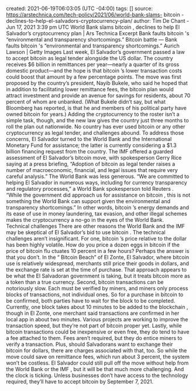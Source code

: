 created: 2021-06-19T06:03:05 (UTC -04:00)
tags: []
source: https://arstechnica.com/tech-policy/2021/06/world-bank-slams- bitcoin -declines-to-help-el-salvadors-cryptocurrency-plan/
author: Tim De Chant
    -  Jun 17, 2021 3:39 pm UTC
World  Bank slams  bitcoin , declines to help El Salvador’s cryptocurrency plan | Ars Technica
Excerpt
Bank faults  bitcoin 's “environmental and transparency shortcomings.”
Bitcoin   battle  —
Bank faults  bitcoin 's “environmental and transparency shortcomings.”
Aurich Lawson | Getty Images
Last week, El Salvador’s  government  passed a law to accept  bitcoin  as legal tender alongside the US dollar. The country receives $6 billion in remittances per year—nearly a quarter of its gross domestic product—and the hope is that  bitcoin ’s lower transaction costs could boost that amount by a few percentage points.
The move was first proposed by the country’s president, Nayib Bukele, who said he hoped that in addition to facilitating lower remittance fees, the  bitcoin  plan would attract investment and provide an avenue for savings for residents, about 70 percent of whom are unbanked. (What Bukele didn’t say, but what Bloomberg has reported, is that he and members of his political party have owned  bitcoin  for years.)
Adding the cryptocurrency to the roster isn’t a simple task, though, and the new law gives the country just three months to roll the plan out nationwide. No country has ever used  bitcoin  or any other cryptocurrency as legal tender, and challenges abound. To address those concerns, El Salvador turned to the  World  Bank and the International Monetary Fund for assistance; the latter is currently considering a $1.3 billion financing request from the country.
The  IMF  offered a guarded assessment of El Salvador’s  bitcoin  move, with spokesperson Gerry Rice saying at a press briefing, “Adoption of  bitcoin  as legal tender raises a number of macroeconomic, financial, and legal issues that require very careful analysis.”
The  World  Bank was less generous. “We are committed to helping El Salvador in numerous ways, including for currency transparency and regulatory processes,” a  World  Bank spokesperson told  Reuters . “While the  government  did approach us for assistance on  bitcoin , this is not something the  World  Bank can support given the environmental and transparency shortcomings.”
In other words,  bitcoin ’s energy demands and its ease of use in money laundering, tax evasion, and other illegal schemes makes the cryptocurrency a no-go in the eyes of the  World  Bank.
Technical challenges
There are other reasons the  World  Bank and the  IMF  may be skeptical of El Salvador’s bid to use  bitcoin . The technical challenges aren’t insignificant. For one,  bitcoin ’s price relative to the dollar has been highly volatile. How do you price a dozen eggs in  bitcoin  if the price of  bitcoin   flu ctuates 10 percent in a few hours? Perhaps the answer is that you don’t. In the “ Bitcoin  Beach” of El Zonte, El Salvador, where  bitcoin  use is relatively widespread, merchants still price their goods in dollars, and the exchange rate is set at the time of purchase. That approach appears to be what the El Salvadoran  government  is taking, but it treats  bitcoin  more as a token than a true currency.
Second,  bitcoin  transactions can be notoriously slow. Each must be verified by miners, and miners only process blocks of transactions, not individual ones. So for a purchase in  bitcoin  to be confirmed, both parties have to wait for the block to be completed. Currently, one block takes about 10 minutes to be added to the  blockchain , though in El Zonte, one merchant said transactions are confirmed in her local app in about two minutes. Various projects are working to improve the transaction speed, but they’re not part of  bitcoin  proper yet.
Lastly, while  bitcoin  transactions could be inexpensive or even free, they do tend to have a fee attached to them. Fees aren’t required, but they do entice miners to verify a transaction. Plus, should Salvadorans want to exchange their  bitcoin  for dollars, there are charges associated with that, too. So while the move could save on remittance fees, which run about 3 percent, the system won’t be costless.
El Salvador could still pull off the move without help from the  World  Bank or the  IMF , but it will be that much more challenging. And the clock is ticking. Unless businesses don’t have access to the technology required, they’ll have to accept  bitcoin  by  September  7, 2021.
